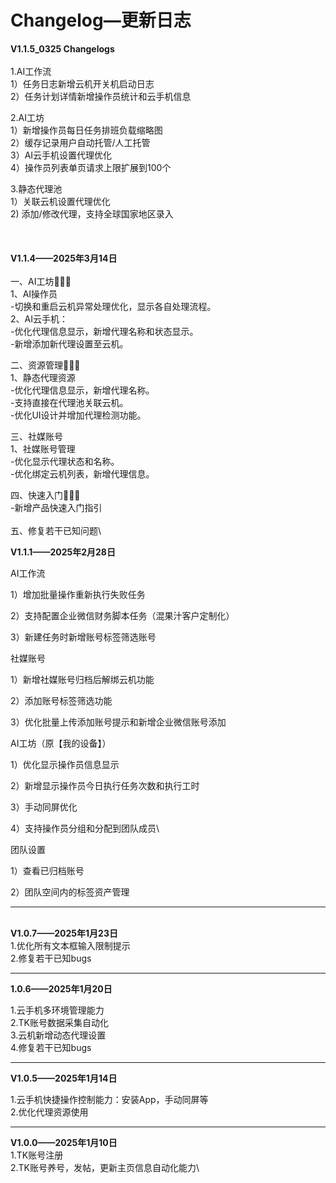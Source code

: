 # Changelog—更新日志

**V1.1.5\_0325 Changelogs**\
\
1.AI工作流\
1）任务日志新增云机开关机启动日志\
2）任务计划详情新增操作员统计和云手机信息

2.AI工坊\
1）新增操作员每日任务排班负载缩略图\
2）缓存记录用户自动托管/人工托管\
3）AI云手机设置代理优化\
4）操作员列表单页请求上限扩展到100个

3.静态代理池\
1）关联云机设置代理优化\
2\) 添加/修改代理，支持全球国家地区录入\
\
\
\
**V1.1.4——2025年3月14日**\
\
&#x20;一、AI工坊🌟🌟🌟 \
1、AI操作员 \
-切换和重启云机异常处理优化，显示各自处理流程。 \
2、AI云手机： \
-优化代理信息显示，新增代理名称和状态显示。\
&#x20;-新增添加新代理设置至云机。

二、资源管理🌟🌟🌟 \
1、静态代理资源\
&#x20;-优化代理信息显示，新增代理名称。 \
-支持直接在代理池关联云机。\
-优化UI设计并增加代理检测功能。

三、社媒账号\
&#x20;1、社媒账号管理\
-优化显示代理状态和名称。 \
-优化绑定云机列表，新增代理信息。

四、快速入门🌟🌟🌟\
&#x20;-新增产品快速入门指引\
\
五、修复若干已知问题\


**V1.1.1——2025年2月28日**

AI工作流

&#x20;1）增加批量操作重新执行失败任务

&#x20;2）支持配置企业微信财务脚本任务（混果汁客户定制化）&#x20;

3）新建任务时新增账号标签筛选账号



社媒账号

&#x20;1）新增社媒账号归档后解绑云机功能&#x20;

2）添加账号标签筛选功能&#x20;

3）优化批量上传添加账号提示和新增企业微信账号添加

AI工坊（原【我的设备】）&#x20;

1）优化显示操作员信息显示&#x20;

2）新增显示操作员今日执行任务次数和执行工时&#x20;

3）手动同屏优化&#x20;

4）支持操作员分组和分配到团队成员\


团队设置&#x20;

1）查看已归档账号&#x20;

2）团队空间内的标签资产管理

***

\
**V1.0.7——2025年1月23日**\
1.优化所有文本框输入限制提示\
2.修复若干已知bugs

***

**1.0.6——2025年1月20日**

1.云手机多环境管理能力\
2.TK账号数据采集自动化\
3.云机新增动态代理设置\
4.修复若干已知bugs

***

**V1.0.5——2025年1月14日**

1.云手机快捷操作控制能力：安装App，手动同屏等\
2.优化代理资源使用

***

**V1.0.0——2025年1月10日**\
1.TK账号注册\
2.TK账号养号，发帖，更新主页信息自动化能力\
